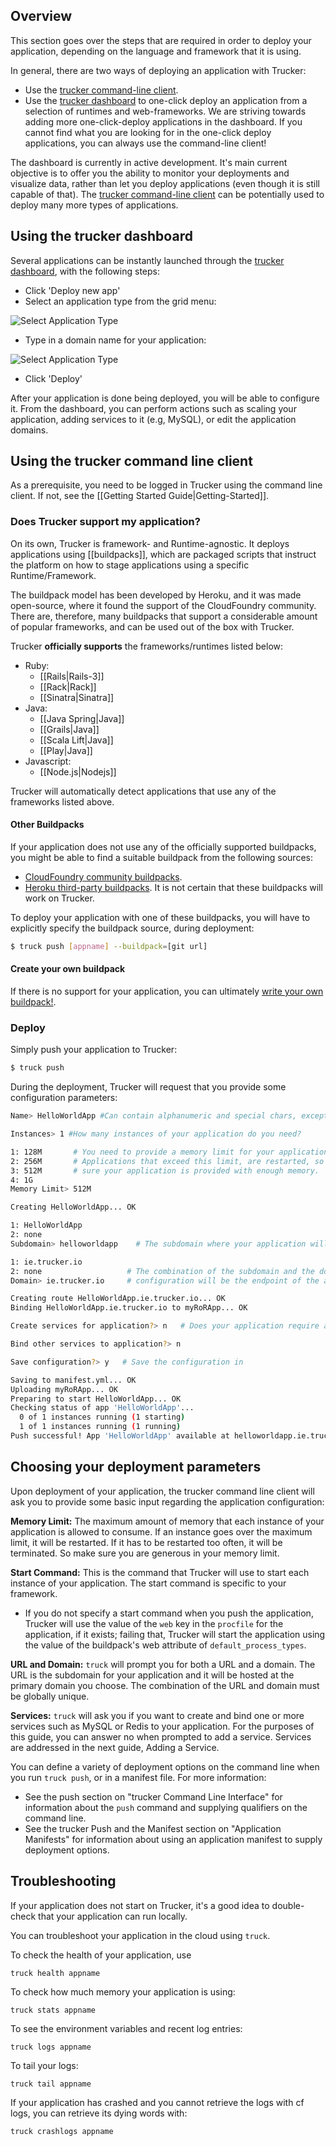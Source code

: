 ## Overview
This section goes over the steps that are required in order to deploy your application, depending on the language and framework that it is using.

In general, there are two ways of deploying an application with Trucker:
* Use the [trucker command-line client].
* Use the [trucker dashboard] to one-click deploy an application from a selection of runtimes and web-frameworks. We are striving towards adding more one-click-deploy applications in the dashboard. If you cannot find what you are looking for in the one-click deploy applications, you can always use the command-line client!
 
The dashboard is currently in active development. It's main current objective is to offer you the ability to monitor your deployments and visualize data, rather than let you deploy applications (even though it is still capable of that). The [trucker command-line client] can be potentially used to deploy many more types of applications.

## Using the trucker dashboard

Several applications can be instantly launched through the [trucker dashboard], with the following steps:
* Click 'Deploy new app'
* Select an application type from the grid menu:

![Select Application Type](http://webfront.ie.trucker.io/assets/images/trucker-io-logo.png)

* Type in a domain name for your application:

![Select Application Type](http://webfront.ie.trucker.io/assets/images/trucker-io-logo.png)
* Click 'Deploy'

After your application is done being deployed, you will be able to configure it. From the dashboard, you can perform  actions such as scaling your application, adding services to it (e.g, MySQL), or edit the application domains.

## Using the trucker command line client
As a prerequisite, you need to be logged in Trucker using the command line client. If not, see the [[Getting Started Guide|Getting-Started]].

### Does Trucker support my application?

On its own, Trucker is framework- and Runtime-agnostic. It deploys applications using [[buildpacks]], which are packaged scripts that instruct the platform on how to stage applications using a specific Runtime/Framework. 

The buildpack model has been developed by Heroku, and it was made open-source, where it found the support of the CloudFoundry community. There are, therefore, many buildpacks that support a considerable amount of popular frameworks, and can be used out of the box with Trucker.

Trucker **officially supports** the frameworks/runtimes listed below:

* Ruby: 
  * [[Rails|Rails-3]] 
  * [[Rack|Rack]]
  * [[Sinatra|Sinatra]]
* Java:
  * [[Java Spring|Java]] 
  * [[Grails|Java]] 
  * [[Scala Lift|Java]] 
  * [[Play|Java]]
* Javascript: 
  * [[Node.js|Nodejs]]
 
Trucker will automatically detect applications that use any of the frameworks listed above. 

#### Other Buildpacks

If your application does not use any of the officially supported buildpacks, you might be able to find a suitable buildpack from the following sources:
* [CloudFoundry community buildpacks](https://github.com/cloudfoundry-community/cf-docs-contrib/wiki/Buildpacks). 
* [Heroku third-party buildpacks](https://devcenter.heroku.com/articles/third-party-buildpacks). It is not certain that these buildpacks will work on Trucker.

To deploy your application with one of these buildpacks, you will have to explicitly specify the buildpack source, during deployment:
```bash
$ truck push [appname] --buildpack=[git url]
```

#### Create your own buildpack

If there is no support for your application, you can ultimately [write your own buildpack!](https://github.com/cloudfoundry/cf-docs/blob/master/source/docs/using/deploying-apps/custom-buildpacks.html.md). 


### Deploy

Simply push your application to Trucker:
```bash
$ truck push
```

During the deployment, Trucker will request that you provide some configuration parameters:

```bash
Name> HelloWorldApp #Can contain alphanumeric and special chars, except spaces.
```

```bash
Instances> 1 #How many instances of your application do you need?

1: 128M       # You need to provide a memory limit for your application container. 
2: 256M       # Applications that exceed this limit, are restarted, so make  memory.
3: 512M       # sure your application is provided with enough memory.
4: 1G                            
Memory Limit> 512M

Creating HelloWorldApp... OK

1: HelloWorldApp
2: none
Subdomain> helloworldapp    # The subdomain where your application will be available at

1: ie.trucker.io
2: none                   # The combination of the subdomain and the domain 
Domain> ie.trucker.io     # configuration will be the endpoint of the application

Creating route HelloWorldApp.ie.trucker.io... OK
Binding HelloWorldApp.ie.trucker.io to myRoRApp... OK

Create services for application?> n   # Does your application require a service (e.g, MySQL DB)?

Bind other services to application?> n

Save configuration?> y   # Save the configuration in 

Saving to manifest.yml... OK
Uploading myRoRApp... OK
Preparing to start HelloWorldApp... OK
Checking status of app 'HelloWorldApp'...
  0 of 1 instances running (1 starting)
  1 of 1 instances running (1 running)
Push successful! App 'HelloWorldApp' available at helloworldapp.ie.trucker.io
```

## Choosing your deployment parameters

Upon deployment of your application, the trucker command line client will ask you to provide some basic input regarding the application configuration:



**Memory Limit:** The maximum amount of memory that each instance of your application is allowed to consume. If an instance goes over the maximum limit, it will be restarted. If it has to be restarted too often, it will be terminated. So make sure you are generous in your memory limit.

**Start Command:** This is the command that Trucker will use to start each instance of your application. The start command is specific to your framework.
* If you do not specify a start command when you push the application, Trucker will use the value of the `web` key in the `procfile` for the application, if it exists; failing that, Trucker will start the application using the value of the buildpack's web attribute of `default_process_types`.

**URL and Domain:** `truck` will prompt you for both a URL and a domain. The URL is the subdomain for your application and it will be hosted at the primary domain you choose. The combination of the URL and domain must be globally unique.

**Services:** `truck` will ask you if you want to create and bind one or more services such as MySQL or Redis to your application. For the purposes of this guide, you can answer no when prompted to add a service. Services are addressed in the next guide, Adding a Service.

You can define a variety of deployment options on the command line when you run `truck push`, or in a manifest file. For more information:

* See the push section on "trucker Command Line Interface" for information about the `push` command and supplying qualifiers on the command line.
* See the trucker Push and the Manifest section on "Application Manifests" for information about using an application manifest to supply deployment options.


## Troubleshooting
If your application does not start on Trucker, it's a good idea to double-check that your application can run locally.

You can troubleshoot your application in the cloud using `truck`.

To check the health of your application, use

```
truck health appname
```

To check how much memory your application is using:

```
truck stats appname
```

To see the environment variables and recent log entries:

```
truck logs appname
```

To tail your logs:

```
truck tail appname
```

If your application has crashed and you cannot retrieve the logs with cf logs, you can retrieve its dying words with:

```
truck crashlogs appname
```


[trucker dashboard]: http://dashboard.ie.trucker.io
[trucker command-line client]: http://rubygems.org/gems/trucker
[1]: http://rubygems.org/gems/trucker